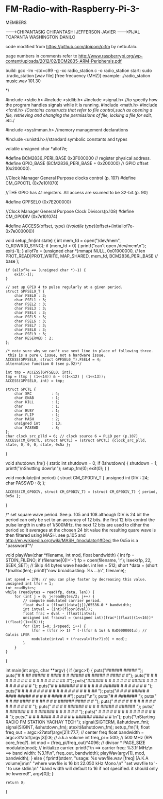 # FM-Radio-with-Raspberry-Pi-3-
MEMBERS

--->CHIPANTASIG CHIPANTASHI JEFFERSON JAVIER
--->PIJAL TOAPANTA WASHINGTON DANILO

 code modified from https://github.com/dpiponi/pifm by netbufalo.

 page numbers in comments refer to
 http://www.raspberrypi.org/wp-content/uploads/2012/02/BCM2835-ARM-Peripherals.pdf

 build: gcc -lm -std=c99 -g -xc radio_station.c -o radio_station
 start: sudo ./radio_station [wav file] [free frecuency (MHZ)]
	example: ./radio_station music.wav 101.30

*/

#include <stdio.h>
#include <stdlib.h>
#include <signal.h> //to specify how the program handles signals while it  is running. 
#include <math.h>
#include <fcntl.h> /*Contains constructs that refer to file control,such as opening a 
		file, retrieving and changing the permissions of file, locking a
		file for edit, etc.*/

#include <sys/mman.h>
//memory management declarations

#include <unistd.h>//standard symbolic constants and types

volatile unsigned char *allof7e;

#define BCM2836_PERI_BASE        0x3F000000 // register physical address.
#define GPIO_BASE (BCM2836_PERI_BASE + 0x200000) // GPIO offset (0x200000).

//Clock Manager General Purpose clocks control (p. 107)
#define CM_GP0CTL (0x7e101070)

//THE GPIO has 41 registers. All access are ssumed to be 32-bit.(p. 90)

#define GPFSEL0   (0x7E200000)

//Clock Manager General Purpose Clock Divisors(p.108)
#define CM_GP0DIV (0x7e101074)

#define ACCESS(offset, type) (*(volatile type*)(offset+(int)allof7e-0x7e000000))

void setup_fm(int state) {
    int mem_fd = open("/dev/mem", O_RDWR|O_SYNC);
    if (mem_fd < 0) {
        printf("can't open /dev/mem\n");
        exit(-1);
    }
    allof7e = (unsigned char *)mmap(
                  NULL,
                  0x01000000,  // len
                  PROT_READ|PROT_WRITE,
                  MAP_SHARED,
                  mem_fd,
                  BCM2836_PERI_BASE // base
              );

    if (allof7e == (unsigned char *)-1) {
        exit(-1);
    }

    // set up GPIO 4 to pulse regularly at a given period.
    struct GPFSEL0_T {
        char FSEL0 : 3;
        char FSEL1 : 3;
        char FSEL2 : 3;
        char FSEL3 : 3;
        char FSEL4 : 3;
        char FSEL5 : 3;
        char FSEL6 : 3;
        char FSEL7 : 3;
        char FSEL8 : 3;
        char FSEL9 : 3;
        char RESERVED : 2;
    };

    /* note sure why we can't use next line in place of following three.
     this is a pure C issue, not a hardware issue.
    ACCESS(GPFSEL0, struct GPFSEL0_T).FSEL4 = 4;
	alternative function 0 (see p.92)*/

    int tmp = ACCESS(GPFSEL0, int);
    tmp = (tmp | (1<<14)) & ~ ((1<<12) | (1<<13));
    ACCESS(GPFSEL0, int) = tmp;

    struct GPCTL {
        char SRC         : 4;
        char ENAB        : 1;
        char KILL        : 1;
        char             : 1;
        char BUSY        : 1;
        char FLIP        : 1;
        char MASH        : 2;
        unsigned int     : 13;
        char PASSWD      : 8;
    };
    char clock_src_plld = 6; // clock source 6 = PLLD per (p.107)
    ACCESS(CM_GP0CTL, struct GPCTL) = (struct GPCTL) {clock_src_plld, state, 0, 0, 0, state, 0x5a };
}


void shutdown_fm() {
    static int shutdown = 0;
    if (!shutdown) {
        shutdown = 1;
        printf("\nShutting down\n");
        setup_fm(0);
        exit(0);
    }
}


void modulate(int period) {
    struct CM_GP0DIV_T {
        unsigned int DIV : 24;
        char PASSWD : 8;
    };

    ACCESS(CM_GP0DIV, struct CM_GP0DIV_T) = (struct CM_GP0DIV_T) { period, 0x5a };
}

/* set square wave period. See p. 105 and 108
although DIV is 24 bit the period can only be set to an accuracy  of 12 bits.
the first 12 bits control the pulse length in units of 1/500MHz.
the next 12 bits are used to dither the period so it averages at the chosen 24 bit value
the resulting quare wave is then filtered using MASH.
see p.105 and http://en.wikipedia.org/wiki/MASH_(modulator)#Deci
the 0x5a is a "password"*/


void playWav(char *filename, int mod, float bandwidth) {
    int fp = STDIN_FILENO;
    if (filename[0]!='-') fp = open(filename, 'r');
    lseek(fp, 22, SEEK_SET); // Skip 44 bytes wave header.
    int len = 512;
    short *data = (short *)malloc(len);
    printf("now broadcasting: %s ...\n", filename);

    int speed = 270; // you can play faster by decreasing this value.
    unsigned int lfsr = 1;
    int readBytes;
    while (readBytes = read(fp, data, len)) {
        for (int j = 0; j<readBytes/2; j++) {
            // compute modulated carrier period.
            float dval = (float)(data[j])/65536.0 * bandwidth;
            int intval = (int)(floor(dval));
            float frac = dval - (float)intval;
            unsigned int fracval = (unsigned int)(frac*((float)(1<<16))*((float)(1<<16)));
            for (int i=0; i<speed; i++) {
                lfsr = (lfsr >> 1) ^ (-(lfsr & 1u) & 0xD0000001u); // Galois LFSR
                modulate(intval + (fracval>lfsr?1:0) + mod);
            }
        }
    }
}


int main(int argc, char **argv) {
    if (argc>1) {
	puts("######                             #####                                    ");
	puts("#     #   ##   #####  #  ####     #     # #####   ##   ##### #  ####  #    #");
	puts("#     #  #  #  #    # # #    #    #         #    #  #    #   # #    # ##   #");
	puts("######  #    # #    # # #    #     #####    #   #    #   #   # #    # # #  # ");
	puts("#   #   ###### #    # # #    #          #   #   ######   #   # #    # #  # # ");
	puts("#    #  #    # #    # # #    #    #     #   #   #    #   #   # #    # #   ## ");
	puts("#     # #    # #####  #  ####      #####    #   #    #   #   #  ####  #    #");
	puts("\n");
	puts("#     #                                      #######                      ");
	puts(" #   #    ##    ####  #    #   ##   #   #       #    ######  ####  #    # ");
	puts("  # #    #  #  #    # #    #  #  #   # #        #    #      #    # #    # ");
	puts("   #    #    # #      ###### #    #   #         #    #####  #      ###### ");
	puts("   #    ###### #      #    # ######   #         #    #      #      #    # ");
	puts("   #    #    # #    # #    # #    #   #         #    #      #    # #    # ");
	puts("   #    #    #  ####  #    # #    #   #         #    ######  ####  #    # \n");
	puts("\nStarting RADIO FM STATION YACHAY TECH");
        signal(SIGTERM, &shutdown_fm);
        signal(SIGINT, &shutdown_fm);
        atexit(&shutdown_fm);
        setup_fm(1);
        float freq_out = argc>2?atof(argv[2]):77.7; // center freq
        float bandwidth = argc>3?atof(argv[3]):8; // a.k.a volume
        int freq_pi = 500; // 500 MHz (RPi core_freq?).
        int mod = (freq_pi/freq_out)*4096; // divisor * PAGE_SIZE
        modulate(mod); // initialize carrier.
        printf("\n ==> carrier freq: %3.1f MHz\n ==> band width: %3.1f\n", freq_out, bandwidth);
        playWav(argv[1], mod, bandwidth);
    } else {
         fprintf(stderr,
                "usage: %s wavfile.wav [freq] [A.K.A volume]\n\n"
                "where wavfile is 16 bit 22.050 kHz Mono.\n"
                "set wavfile to '-' to use stdin.\n"
                "band width will default to 16 if not specified. it should only be lowered!", argv[0]);
    }

    return 0;
}
